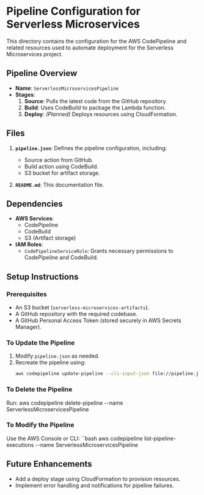 # Pipeline Configuration for Serverless Microservices

This directory contains the configuration for the AWS CodePipeline and related resources used to automate deployment for the Serverless Microservices project.

## Pipeline Overview
- **Name**: `ServerlessMicroservicesPipeline`
- **Stages**:
  1. **Source**: Pulls the latest code from the GitHub repository.
  2. **Build**: Uses CodeBuild to package the Lambda function.
  3. **Deploy**: *(Planned)* Deploys resources using CloudFormation.

## Files
1. **`pipeline.json`**: Defines the pipeline configuration, including:
   - Source action from GitHub.
   - Build action using CodeBuild.
   - S3 bucket for artifact storage.

2. **`README.md`**: This documentation file.

## Dependencies
- **AWS Services**:
  - CodePipeline
  - CodeBuild
  - S3 (Artifact storage)
- **IAM Roles**:
  - `CodePipelineServiceRole`: Grants necessary permissions to CodePipeline and CodeBuild.

## Setup Instructions
### Prerequisites
- An S3 bucket (`serverless-microservices-artifacts`).
- A GitHub repository with the required codebase.
- A GitHub Personal Access Token (stored securely in AWS Secrets Manager).

### To Update the Pipeline
1. Modify `pipeline.json` as needed.
2. Recreate the pipeline using:
   ```bash
   aws codepipeline update-pipeline --cli-input-json file://pipeline.json

### To Delete the Pipeline
Run:
aws codepipeline delete-pipeline --name ServerlessMicroservicesPipeline

### To Modify the Pipeline
Use the AWS Console or CLI:
``bash
  aws codepipeline list-pipeline-executions --name ServerlessMicroservicesPipeline

## Future Enhancements
- Add a deploy stage using CloudFormation to provision resources.
- Implement error handling and notifications for pipeline failures.
